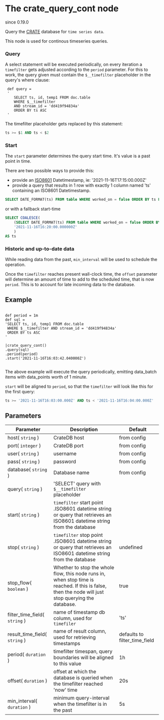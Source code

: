 The crate_query_cont node
=====================

since 0.19.0

Query the [CRATE](https://crate.io) database for `time series data`. 

This node is used for continous timeseries queries.

### Query 

A select statement will be executed periodically, on every iteration a `timefilter` gets adjusted according to the `period` parameter.
For this to work, the query given must contain the `$__timefilter` placeholder in the query's where clause:

```dfs 
 def query = 
 '
    SELECT ts, id, temp1 FROM doc.table 
    WHERE $__timefilter 
    AND stream_id = 'dd419f94834a'
    ORDER BY ts ASC
 '
```
The timefilter placeholder gets replaced by this statement:
```sql
ts >= $1 AND ts < $2

```

### Start

The `start` parameter determines the query start time. It's value is a past point in time.

There are two possible ways to provide this:

* provide an [ISO8601](https://en.wikipedia.org/wiki/ISO_8601) Datetimestamp, ie: '2021-11-16T17:15:00.000Z'
* provide a query that results in 1 row with exactly 1 column named 'ts' containing an ISO8601 Datetimestamp.

```sql
SELECT DATE_FORMAT(ts) FROM table WHERE worked_on = false ORDER BY ts LIMIT 1

```

or with a fallback start-time

```sql
SELECT COALESCE(
    (SELECT DATE_FORMAT(ts) FROM table WHERE worked_on = false ORDER BY ts LIMIT 1),
    '2021-11-16T16:20:00.000000Z'
    )
AS ts

```

### Historic and up-to-date data

While reading data from the past, `min_interval` will be used to schedule the operation.

Once the `timefilter` reaches present wall-clock time, the `offset` parameter will determine an amount of time to add to
the scheduled time, that is now `period`. This is to account for late incoming data to the database.



Example
-------
```dfs

def period = 1m
def sql = 
'SELECT ts, id, temp1 FROM doc.table 
 WHERE $__timefilter AND stream_id = 'dd419f94834a'
 ORDER BY ts ASC
'

|crate_query_cont()
.query(sql)
.period(period)  
.start('2021-11-16T16:03:42.040000Z')
 
```
 
The above example will execute the query periodically, emitting data_batch items with data_points worth of 1 minute. 

`start` will be aligned to `period`, so that the `timefilter` will look like this for the first query:
```sql
ts >= '2021-11-16T16:03:00.000Z' AND ts < '2021-11-16T16:04:00.000Z'

```



Parameters
----------

| Parameter                     | Description                                                                                                                                         | Default                       |
|-------------------------------|-----------------------------------------------------------------------------------------------------------------------------------------------------|-------------------------------|
| host( `string` )              | CrateDB host                                                                                                                                        | from config                   |
| port( `integer` )             | CrateDB port                                                                                                                                        | from config                   |
| user( `string` )              | username                                                                                                                                            | from config                   |
| pass( `string` )              | password                                                                                                                                            | from config                   |
| database( `string` )          | Database name                                                                                                                                       | from config                   |
| query( `string` )             | 'SELECT' query with `$__timefilter` placeholder                                                                                                     |                               |
| start( `string` )             | `timefilter` start point .ISO8601 datetime string or query that retrieves an ISO8601 datetime string from the database                              |                               |
| stop( `string` )              | `timefilter` stop point .ISO8601 datetime string or query that retrieves an ISO8601 datetime string from the database                               | undefined                     |
| stop_flow( `boolean` )        | Whether to stop the whole flow, this node runs in, when stop time is reached. If this is false, then the node will just stop querying the database. | true                          |
| filter_time_field( `string` ) | name of timestamp db column, used for `timefiler`                                                                                                   | 'ts'                          |
| result_time_field( `string` ) | name of result column, used for retrieving timestamps                                                                                               | defaults to filter_time_field |
| period( `duration` )          | timefilter timespan, query boundaries will be aligned to this value                                                                                 | 1h                            |
| offset( `duration` )          | offset at which the database is queried when the timefilter reached 'now' time                                                                      | 20s                           |
| min_interval( `duration` )    | minimum query-interval when the timefilter is in the past                                                                                           | 5s                            |
